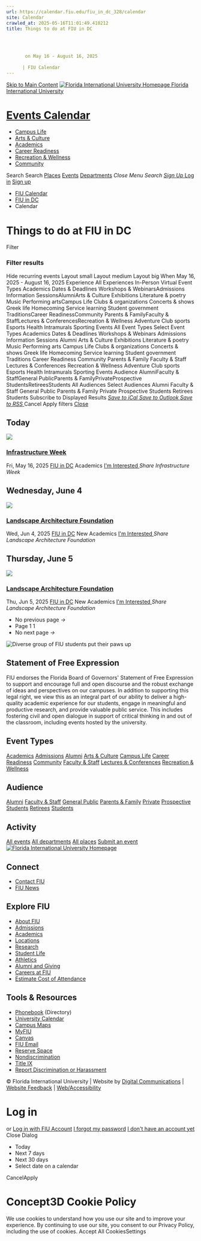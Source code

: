 ```yaml
---
url: https://calendar.fiu.edu/fiu_in_dc_328/calendar
site: Calendar
crawled_at: 2025-05-16T11:01:49.410212
title: Things to do at FIU in DC
  

    
    
       on May 16 - August 16, 2025
    
      | FIU Calendar
---
```


[Skip to Main Content](https://calendar.fiu.edu/fiu_in_dc_328/calendar#main-content)
[![Florida International University Homepage](https://digicdn.fiu.edu/core/_assets/images/logo-top.png) Florida International University](https://www.fiu.edu)
# [Events Calendar ](https://calendar.fiu.edu/)
  * [Campus Life](https://calendar.fiu.edu/calendar?event_types%5B%5D=127595)
  * [Arts & Culture](https://calendar.fiu.edu/calendar?event_types%5B%5D=127590)
  * [Academics](https://calendar.fiu.edu/calendar?event_types%5B%5D=127582)
  * [Career Readiness](https://calendar.fiu.edu/calendar?event_types%5B%5D=127584)
  * [Recreation & Wellness](https://calendar.fiu.edu/calendar?event_types%5B%5D=127603)
  * [Community](https://calendar.fiu.edu/calendar?event_types%5B%5D=127601)


Search Search
[Places](https://calendar.fiu.edu/search/places) [Events](https://calendar.fiu.edu/calendar) [Departments](https://calendar.fiu.edu/search/departments)
_Close Menu_
_Search_ [ _Sign Up_ ](https://calendar.fiu.edu/signup)
[Log in](https://calendar.fiu.edu/auth/shib_login?previous_url=https%3A%2F%2Fcalendar.fiu.edu%2Ffiu_in_dc_328%2Fcalendar) [Sign up](https://calendar.fiu.edu/signup)
  * [FIU Calendar](https://calendar.fiu.edu/)
  * [FIU in DC](https://calendar.fiu.edu/fiu_in_dc_328)
  * Calendar


#  Things to do at FIU in DC 
Filter
### Filter results
Hide recurring events
Layout small Layout medium Layout big
When
May 16, 2025 - August 16, 2025
Experience
All Experiences In-Person Virtual
Event Types Academics Dates & Deadlines Workshops & WebinarsAdmissions Information SessionsAlumniArts & Culture Exhibitions Literature & poetry Music Performing artsCampus Life Clubs & organizations Concerts & shows Greek life Homecoming Service learning Student government TraditionsCareer ReadinessCommunity Parents & FamilyFaculty & StaffLectures & ConferencesRecreation & Wellness Adventure Club sports Esports Health Intramurals Sporting Events
All Event Types
Select Event Types Academics Dates & Deadlines Workshops & Webinars Admissions Information Sessions Alumni Arts & Culture Exhibitions Literature & poetry Music Performing arts Campus Life Clubs & organizations Concerts & shows Greek life Homecoming Service learning Student government Traditions Career Readiness Community Parents & Family Faculty & Staff Lectures & Conferences Recreation & Wellness Adventure Club sports Esports Health Intramurals Sporting Events
Audience AlumniFaculty & StaffGeneral PublicParents & FamilyPrivateProspective StudentsRetireesStudents
All Audiences
Select Audiences Alumni Faculty & Staff General Public Parents & Family Private Prospective Students Retirees Students
Subscribe to Displayed Results
[ _Save to iCal_ ](webcal://calendar.fiu.edu/fiu_in_dc_328/calendar/ics "Save to iCal") [ _Save to Outlook_ ](webcal://calendar.fiu.edu/fiu_in_dc_328/calendar/ics "Save to Outlook") [ _Save to RSS_ ](https://calendar.fiu.edu/fiu_in_dc_328/calendar/xml "Save to RSS")
Cancel Apply filters
[ Close ](https://calendar.fiu.edu/fiu_in_dc_328/calendar)
## Today
[ ![](https://localist-images.azureedge.net/photos/48746091303169/card/51c1112ec42bb550aeebb0595ca30b9adee9b772.jpg) ](https://calendar.fiu.edu/event/infrastructure-week-9577)
### [Infrastructure Week](https://calendar.fiu.edu/event/infrastructure-week-9577)
Fri, May 16, 2025 
[ FIU in DC](https://calendar.fiu.edu/fiu_in_dc_328)
Academics
[ I'm Interested ](https://calendar.fiu.edu/event/48746069824352/confirm?instance_id=48746069832549&return=https%3A%2F%2Fcalendar.fiu.edu%2Ffiu_in_dc_328%2Fcalendar)
_Share Infrastructure Week_
## Wednesday, June 4
[ ![](https://localist-images.azureedge.net/photos/49667160165096/card/1bf63ab6b6a9adb7f4f48ab792495e55800758ec.jpg) ](https://calendar.fiu.edu/event/landscape-architecture-foundation)
### [Landscape Architecture Foundation](https://calendar.fiu.edu/event/landscape-architecture-foundation)
Wed, Jun 4, 2025 
[ FIU in DC](https://calendar.fiu.edu/fiu_in_dc_328)
New Academics
[ I'm Interested ](https://calendar.fiu.edu/event/49667155588115/confirm?instance_id=49667155589140&return=https%3A%2F%2Fcalendar.fiu.edu%2Ffiu_in_dc_328%2Fcalendar)
_Share Landscape Architecture Foundation_
## Thursday, June 5
[ ![](https://localist-images.azureedge.net/photos/49667160165096/card/1bf63ab6b6a9adb7f4f48ab792495e55800758ec.jpg) ](https://calendar.fiu.edu/event/landscape-architecture-foundation)
### [Landscape Architecture Foundation](https://calendar.fiu.edu/event/landscape-architecture-foundation)
Thu, Jun 5, 2025 
[ FIU in DC](https://calendar.fiu.edu/fiu_in_dc_328)
New Academics
[ I'm Interested ](https://calendar.fiu.edu/event/49667155588115/confirm?instance_id=49667155591189&return=https%3A%2F%2Fcalendar.fiu.edu%2Ffiu_in_dc_328%2Fcalendar)
_Share Landscape Architecture Foundation_
  * No previous page _→_
  * Page 1 1
  * No next page _→_


![Diverse group of FIU students put their paws up](https://www.fiu.edu/_assets/images/thumbnail-students-paw.jpg)
## Statement of Free Expression
FIU endorses the Florida Board of Governors' Statement of Free Expression to support and encourage full and open discourse and the robust exchange of ideas and perspectives on our campuses. In addition to supporting this legal right, we view this as an integral part of our ability to deliver a high-quality academic experience for our students, engage in meaningful and productive research, and provide valuable public service. This includes fostering civil and open dialogue in support of critical thinking in and out of the classroom, including events hosted by the university.
## Event Types
[Academics](https://calendar.fiu.edu/calendar?event_types%5B%5D=127582)
[Admissions](https://calendar.fiu.edu/calendar?event_types%5B%5D=127583)
[Alumni](https://calendar.fiu.edu/calendar?event_types%5B%5D=127589)
[Arts & Culture](https://calendar.fiu.edu/calendar?event_types%5B%5D=127590)
[Campus Life](https://calendar.fiu.edu/calendar?event_types%5B%5D=127595)
[Career Readiness](https://calendar.fiu.edu/calendar?event_types%5B%5D=127584)
[Community](https://calendar.fiu.edu/calendar?event_types%5B%5D=127601)
[Faculty & Staff](https://calendar.fiu.edu/calendar?event_types%5B%5D=127602)
[Lectures & Conferences](https://calendar.fiu.edu/calendar?event_types%5B%5D=127587)
[Recreation & Wellness](https://calendar.fiu.edu/calendar?event_types%5B%5D=127603)
## Audience
[Alumni](https://calendar.fiu.edu/calendar?event_types%5B%5D=121721)
[Faculty & Staff](https://calendar.fiu.edu/calendar?event_types%5B%5D=121720)
[General Public](https://calendar.fiu.edu/calendar?event_types%5B%5D=121722)
[Parents & Family](https://calendar.fiu.edu/calendar?event_types%5B%5D=36918157286658)
[Private](https://calendar.fiu.edu/calendar?event_types%5B%5D=129753)
[Prospective Students](https://calendar.fiu.edu/calendar?event_types%5B%5D=121723)
[Retirees](https://calendar.fiu.edu/calendar?event_types%5B%5D=37290279036119)
[Students](https://calendar.fiu.edu/calendar?event_types%5B%5D=121719)
## Activity
[All events](https://calendar.fiu.edu/fiu_in_dc_328/calendar)
[All departments](https://calendar.fiu.edu/search/departments)
[All places](https://calendar.fiu.edu/browse/places)
[Submit an event](https://calendar.fiu.edu/admin/events/new/basic-information)
[ ![Florida International University Homepage](https://digicdn.fiu.edu/core/_assets/images/footer-logo.svg) ](https://www.fiu.edu/)
## Connect
  * [Contact FIU](https://www.fiu.edu/about/contact-us/index.html)
  * [FIU News](https://news.fiu.edu/)


## Explore FIU
  * [About FIU](https://www.fiu.edu/about/index.html)
  * [Admissions](https://www.fiu.edu/admissions/index.html)
  * [Academics](https://www.fiu.edu/academics/index.html)
  * [Locations](https://www.fiu.edu/locations/index.html)
  * [Research](https://www.fiu.edu/research/index.html)
  * [Student Life](https://www.fiu.edu/student-life/index.html)
  * [Athletics](https://www.fiu.edu/athletics/index.html)
  * [Alumni and Giving](https://www.fiu.edu/alumni-and-giving/index.html)
  * [Careers at FIU](https://hr.fiu.edu/careers/)
  * [Estimate Cost of Attendance](https://onestop.fiu.edu/finances/estimate-your-costs/)


## Tools & Resources
  * [Phonebook](https://phonebook.fiu.edu) (Directory)
  * [University Calendar](https://calendar.fiu.edu/)
  * [Campus Maps](https://campusmaps.fiu.edu/)
  * [MyFIU](https://my.fiu.edu/)
  * [Canvas](https://canvas.fiu.edu)
  * [FIU Email](http://mail.fiu.edu/)
  * [Reserve Space](https://reservespace.fiu.edu/make-reservation/)
  * [Nondiscrimination](https://ace.fiu.edu/civil-rights-and-accessibility/harassment-and-discrimination/)
  * [Title IX](https://ace.fiu.edu/title-ix/)
  * [Report Discrimination or Harassment](https://report.fiu.edu/)


© Florida International University  | Website by [Digital Communications](https://stratcomm.fiu.edu/digital-print/websites/) | [Website Feedback](https://webforms.fiu.edu/view.php?id=370774&element_5=https://calendar.fiu.edu/https://calendar.fiu.edu/) | [Web/Accessibility](https://accessibility.fiu.edu/)
# Log in
or
[Log in with FIU Account](https://calendar.fiu.edu/auth/shib_login?previous_url=https%3A%2F%2Fcalendar.fiu.edu%2Ffiu_in_dc_328%2Fcalendar)
[I forgot my password](https://calendar.fiu.edu/auth/forgot) [I don't have an account yet](https://calendar.fiu.edu/signup)
Close Dialog
  * Today
  * Next 7 days
  * Next 30 days
  * Select date on a calendar


CancelApply
# Concept3D Cookie Policy
We use cookies to understand how you use our site and to improve your experience. By continuing to use our site, you consent to our Privacy Policy, including the use of cookies. 
Accept All CookiesSettings
